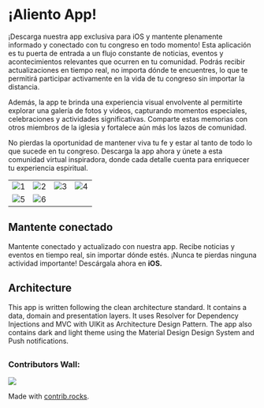 
# ¡Aliento App!

¡Descarga nuestra app exclusiva para iOS y mantente plenamente informado y conectado con tu congreso en todo momento! Esta aplicación es tu puerta de entrada a un flujo constante de noticias, eventos y acontecimientos relevantes que ocurren en tu comunidad. Podrás recibir actualizaciones en tiempo real, no importa dónde te encuentres, lo que te permitirá participar activamente en la vida de tu congreso sin importar la distancia.

Además, la app te brinda una experiencia visual envolvente al permitirte explorar una galería de fotos y videos, capturando momentos especiales, celebraciones y actividades significativas. Comparte estas memorias con otros miembros de la iglesia y fortalece aún más los lazos de comunidad.

No pierdas la oportunidad de mantener viva tu fe y estar al tanto de todo lo que sucede en tu congreso. Descarga la app ahora y únete a esta comunidad virtual inspiradora, donde cada detalle cuenta para enriquecer tu experiencia espiritual.

|          |             |                |       |
| :---:    |    :----:   |          :---: | :---: |
|![1](https://lh3.googleusercontent.com/pw/AIL4fc-_sGZzRcHyH6_laNaxrRxq4fqCLRz7uFd-veM1sH556x-KfO6eDutHwNcf9q5IKOZfW6AQ_cUsP05KFkWg5d_HN6MaBEM6QcD2K3ApvgT5jcEDOQUH8qWJ3GJjxL7Q7zxnZ3HECGiJ2a_llp3CLQfm5pMduHs0HbC2EAUUcFzRVcbKtNJCNLC_FxKjXDkrHllIEz3rKfRNjCJ2N1-xbzRl9HM7Z2EBvuQdcUwtiqGQlho9dmvVGv3xw9WWwcuElAhdSOmEzKvTOT5adH9WNvlduksXXlFs4JYKuQre3jyyubh_9K5DpIUzZ-in9TCrOjh2VLHDWw8l-VvuGPck-3tOXDZfz3-WOA7xSWD8AkrgivbdF2-mTD7-dyrrrP6ry2s58JpWHH_FmztW-vnEGNRrsPZzHZmDwpKrrWfX7lrrkAoM5G-NMhmYKW4s-NfpxN6FWTzauP9Kj5Uk-rwogy_kpJEk7LLev7ZnjOz8lbHsRiA387JxgggLf5nj35vqb-FMAeFpJ_lCZ2vGsYOT2536ZS_EVe2q7qPkbYuPZR03nU31Km7uwlwkztu9YY9vT_S670g77Rmpz3f5dfqO-YStd_IZ3gZDe-6wQ10ZCPKovROz4tIlxGM08d4iPNZpciAhYmEzte2XUkDQaxmBgyWC15mjbQRgA5T7gk0AzegREJQQYyrUJdHJiGJ7ahtPLdkr91zxxXk3dMI9qJR7eWxHFOdQzCJQEEJms9Tdtilta8c4cZNTp8cYHKDIneTj1a91F7QgXhK3SAJ6xAFa9xj-WHRcshfmwMsv34yG99pQIJeC7GZiU3HRfEuv42Rl8Xn2KdQO9BjU_N8v2xxCcxttIOMzIJhfJ3iOj8r9fJq2tg2S6sBVXfJ9e9iVPx9sCFQ_J1VmQxaV6W6Twbs7EAAj48uddWPzHne7Ssr0i5F3eZIGlU1W40X_u4IC=w928-h1650-s-no?authuser=0) | ![2](https://lh3.googleusercontent.com/pw/AIL4fc9hOAexV1MJSWvfmomPa8F8i1HaNRBg2Idak_5--KYV_ZAaiFTb-1tj-dg44KXyHGfIZyj94kWYFpcr6c_ApbPsEDBIlRkxZHeUHItjRk7veUTS8QxksjuoIKAihsDv3TlqwhenZGZnc0nCp1WFLfqcm6dAXiRHspy_oYc01JQ-dkftPg5HuWQLWRlO7tZeh1S7fGCwHmL_juOhnN3WIj5wbYsV0WEkxWMYGvJocU1h4mECD55LjdTRhBLkny6-r39Y_AZZcQHHNhkGA0i44bbRj8Ecqbb1iELaomVOLGqtCU9mcxWaKyv80RaFCH6DE42Z5pg4V2ENa6cNeNIQn4-WFcPaEonY11_UwF2VXfXrcWiH9GB5IQo_zGXZFNUnw3EzDM0iwKVlIMK2Kt0ydE5mmDzcEoHer_x5y8hKPnKH0Un_oTQNxt3KjsLEs62zEPuaxyPAG48TZmR9SYA7ZzyXqSexQxF9BBVRSghDZop8zymktRtrdqEJHOWpGJ3BfVvMcADjRRUpJHljrZZ7Re0vM1NYqyMMm87RrL6lvDz3FwNbNTUN7wPAT1r58Xk2YnFpzJ1wyfchW8yfVJ7ZssUB7Isc4RSpUvqqBP1W8arCenzJyI5Ojv8KaVsNsW4HXZKa5IL2wsP0IWNVDi13bvEh0jnm2LeIHVpWWg2I92bm2bpb7e3IANPX0D_GZgZb2AmqHjZk6msebAyTqFf2_p1YVzWMVlxwPsp_kdvBTqFFVZiY95I_IIDGIiXYVNi0KUV11bqYVQJRsel_oIVgyGG0SajhS0e5FlIRJHUjmN1st5hUU8Ypsxi_uKcIJnPStpvXywhlXVwgwI68QEtlkFJPhMwmcUK22QVsLYwdvUQpwdAPsQ64HtMorOAbPIvZdyF6RlgYk3i5AvapkC0oyAxHwh8lev3ujySK4inDPjaLmgze4RRr4eb6SCsz=w896-h1594-s-no?authuser=0) | ![3](https://lh3.googleusercontent.com/pw/AIL4fc82_GX-JNwLR_RB9tj9p39xC3eHQzPE0dtK7pkD5AL_QnC9WqVt87eGCLezeDOmx7saZk0ppaT6lGBKoRR6rNkIM-sxtUshRxp0QZ4-cys4HRWOJKM1bvCt6-8sKefToU-xXzSoxNT5nqhkzdWVHK2KBz0YBTtLCJccxiI9Cl-Em3EdwXcY9bdk1VUnwBa_9IRjODKAj_YFUtPyMp5x54covfWmlbcOR5Y_I3lanxNLsk6KfxmAsDsmCzmCa86mb78Sp2uoYmT1g8SEeyv38GSdKLaNlpHVgCgkyZDXYMzC0tLIyUB9DNEYdbsz5cP0v4iShDUCMiI_wF-BWtoFXxkdj0FlTzclNUbjdfTSJEY9B-D3IkwP3iMg_ECO69l6p8Jkbu-w6Ei3mtRb-tUef1GYGE0ugnl-BLT0cTXHeMRf9Bs_uF70RMD-sh-gbF58PoLptepoAzYmcbz12NnZ29xFXjj0Oz4CSAcdxtguwmuodakTiyicXfxgAM1E34VT1Q8ej9-F11kMIbDFo4_npzVG5qlhrgFHSKGmGdpVsrq0q1qWOlhSckT-GvwisbquA_2J8HdU4mEiR0xfGxe5iRLXWH7k9NIBKf9WOcGN55IohQJMXbv4rCopOB7H0cj4kG2aUACeeSv8vfV0qAWUbWRCWp0NQDEZNZq1qs5XDTwpKDHgWnC1XxwClYU0Fhr0Wdka-dda54TBA5Cv83y3vpCVBpKFsmh4AhAgHxhL5b_LH1nzD_WsaY3QCJqC6CKs7q9mzrQAADZZ6c_3dw6VsKTh7WuFXHl5urM9NPcJUSXL25Fu3ZDybHtR9czwiZ10wDxp738nwpMdc20Fl3q1ayZXkeyqGraDFshPOhR1wqfTGULPlm38zHUQbRyJyo2JlfgG3q25RgvnSprZ68bubvFjtvNgN7mj0Q4QHlIn_C6U9pUNfSv3P4rgSP-Q=w896-h1594-s-no?authuser=0) | ![4](https://lh3.googleusercontent.com/pw/AIL4fc_htFKqkxKbzV0ZcVvYOIxemVahW_lpqVAemTl_NNB2_57atQfD-H_5RkpQUK6_HW7V5S6k6Zc-J55OhLFmvw7GYxDejLzmguIstvYsDUDhZ3cqRxsQ6y5CybNihtLM_rl6ziMJJxpf6aoCTusQO-0ISi5oJFJIzu57ZAKC31rquHau0GSKpxSVBrSzEPmzGiJe0Z8rEF-AKgl26_ik_AZUt7D3NO4OQp5hKs6sjpvwKRbF7SbmeAaWOErso1qENdwgipsvIuM09nnvBQbYD_b7Ju7OPYDzLJL9oclEX4wAPzIF-w47dsVLSeih6LQTm9pnuoRp_2UBGUU-JeuN1dkz1mHrVFwuaqlFtL5f3ZQ5jZAm9CfrwvszxugXpRH9bEua2d9ifV784b6eGnipUsx9-gY4zK1U5Tj8fFXv2_03-ONv3bmecwknJIufnMZ6IWJ4mwAKbPqGIipjhZgpBG9l41tQ0ZejQFO1i7XKVZOfZisI_GmCsPdvb_BM8o1Vhl7pX6LSkvVEGc3sVsvUafTDgPkTJodLisnxJbtriUnFXfNIp3nEf5nA_axXaYim_qPFGdcX29unBjMdIYSsrQIUGERsGgHVBt6NPWkyEl1aHGcmhVYgBpLo3zRIpvA8ngW5qIZKoeeWhF1L9Iiv85PInQcE3bUM_KhLx58dznK0z1Rwg4of713ZAgdcuwsEEFU4nHGkUPCPblPu7ySeHbeo5Zfp3mGDcwXHrD0T4LYrm7kV4br83sjJNFOC6sHOV04A-4EYnUGSoW6hpAS3yuLu6XJhHK_Pa1qAzAAv-MgO_ueSm8Dx-27eXEwz3aH0Hiabf3tZsCiclTpEwmZHg2qTQf9oq4VPVrSdt4YyjevMS9wlxjM-38TrFkBseChtb-SzET_jpmVzEyU36PUGma47IeA5aEFNdrosjV6tiH_dp-mg8fvidd2OVFm_=w896-h1594-s-no?authuser=0)
| ![5](https://lh3.googleusercontent.com/pw/AIL4fc_8cK8vvNEWmc_ddZlbWcIIX-RolsYjKRd2iJ4Y5l7kDb39Cmo0Hzd5LLXtCxEgrnjLXdVjTfRvUZdCtHMO-YPIHqh-kWzQ5V48ln_u9sQP3psl6S7TsoNbdwJaa1KVDndLW40anDd9ArQROiiYUW6DrwgViKQbbSIwHtQCZWVYS0_55-oFrOo6HnDIv_PzNYBN0baSCy8IB23bGkhlDrQAslX1AYKge4aXSTKZs_5TpqL7G-peGuEZRFqO3_p1k1ezWSVs39SVYYzpRRC94HuRJHcpADygsODQvfYrAc4adlz7tE_ydr23ZV4HVgHxDPsqN0v67vrVhR-f3ju2Wt78nAxznq5q2CadJ4iu_AAz6PQy03KW-cLH7L2jYC-nCu--eBq_KY50cDxGYoet2UwDgQEZ-631BZMJyxmxaRlnwGqZEtt4QYqT1Mae7VcY0BNzfcxKhMmUE3S6Z3xIH_1bTV7k6lakfbLwBb_5Ej3zV3JrevfyY1LtJduHDrIRlgCyco4pbK-ARnrsjFpeN-FZ0bA3yI7rN0Mop6I32y5FegJYxF2FxWc6fDHXwdcVNuFVDKaNdb2u7TnTtO6v8uAJxjks-NxczBpZostQosZ8nGY1yLux9Zqgs68CJNwisv2CQjQvwhawNY0ICLXN9hUBYxkp94pXum6lw3DuNGQETNd43wl36xJWbuR8rTP8UWl2mnip9VuTXXdvdpUY0K5Fb90axjbHQnIZZx8opjT5qAjZH2Nu36RyxrFBh8dzvshiDbEpohxbmQkEOnmvxroLRU-3gpsRT0_XBcJOuo8qsqWe1m7vMEB6TKMNyEczttQ5FhbUK5R8ni6v__qDUM8x0seCI7sU3iJRWAzvFF8ZMYjiUK_3fy8AHC9Y9ucIy7FX-CncwyqVhwaLvOXb7rwgux9jvxqbiaLidlXrfNAIsXSJhGfdhLfnwFZe=w896-h1594-s-no?authuser=0) | ![6](https://lh3.googleusercontent.com/pw/AIL4fc8D7zdZnsODPy0pp9AV0sBK_SUo0CEYE4CxtYtQeQseKK0wQj_Oaun1JOTFUWR8s6Sy6oVdr7z-A0JODSnzZ4cUxOiNKkokXb0KmURBSnnsENn_dEHf4c-mNM2bAp4E4KqYIlwbMkhNJnAyPZ9vFGxHHUHzfBTeUGfk9nvJIOJpTnCXpn7x3R1RqI4aA5ac7mCZ_ln24RTJkQAuKKDhwEnHPCWY68qkIQALkMcUgNZPOtn6bQZGJJxz-kf1sn50Bh-mG8B8neXvjwrj4IxWeKbcK_FPX1y7Qx22PVLkZsLwF60IHISrcCN3vDW2fnQrMf9hMiIu7XCVsPXPXZjhN-GLMcqzDCjNVrZKOfxsoiv6UgQVERJjNeE6d8Ly0m1GQQ4CkU8BjQua6UcbpJVchpZvNcgLwgW5BPljSyEABoNzjfmd_ts_wQfBAiOfO039P9ORbQ2KQc74h7xE0k4E7a-yZ87vGt2b7oPIMDKzTyLCc4CkIkZ-UEwv2FhBCaIW7z6jvUfUxdJhHm14XwROWzOAftCsgQiKABHiUW6SLGlyjx5pP2clNZmKrxqhEpckGanTXgoxXhrNp3XhsCaFyuWFOg6yGvzPfL6n2Iux6Jy1QjVt84oocw1AImm3P_vtEhJ-1FBdJk9z-XxHk7jWst5HhjrdvLJaL7OUi_KAzwWN3amJl6GZe3bU8-3HY2LkKpvzeEnoqORfKSBBo5tXPfCT1W0IOtJjjmHXmZNl0D2qOcpdNLdxTsDxVdGTJWcVP4H6eZBeg48Qq0wZ84hDrZyL4fcZROazbAEYIWJ5nvc86hdvyN90yh8ypiTozhWl8xgATJv4nnGVEGEu1so_ttIJfgiLVkjCDliecUjlajVIQ7CKYrLXhvjq8K8NOczNrGkjjpSH0tmPlhFdDAtbWhWoDh3_Ax2XS5Bc3NSQXBbWvcUrak9CiUF1ZOR5=w896-h1594-s-no?authuser=0) |


## Mantente conectado

Mantente conectado y actualizado con nuestra app. Recibe noticias y eventos en tiempo real, sin importar dónde estés. ¡Nunca te pierdas ninguna actividad importante! Descárgala ahora en **iOS.**

## Architecture

This app is written following the clean architecture standard. It contains a data, domain and presentation layers. It uses Resolver for Dependency Injections and MVC with UIKit as Architecture Design Pattern. The app also contains dark and light theme using the Material Design Design System and Push notifications.

##

### Contributors Wall:
<a href="https://github.com/pegongorasep/aliento-app-ios/graphs/contributors">
  <img src="https://contrib.rocks/image?repo=pegongorasep/aliento-app-ios" />
</a>

Made with [contrib.rocks](https://contrib.rocks).
